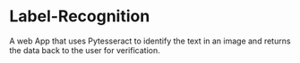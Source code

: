 # Label-Recognition
A web App that uses Pytesseract to identify the text in an image and returns the data back to the user for verification.
